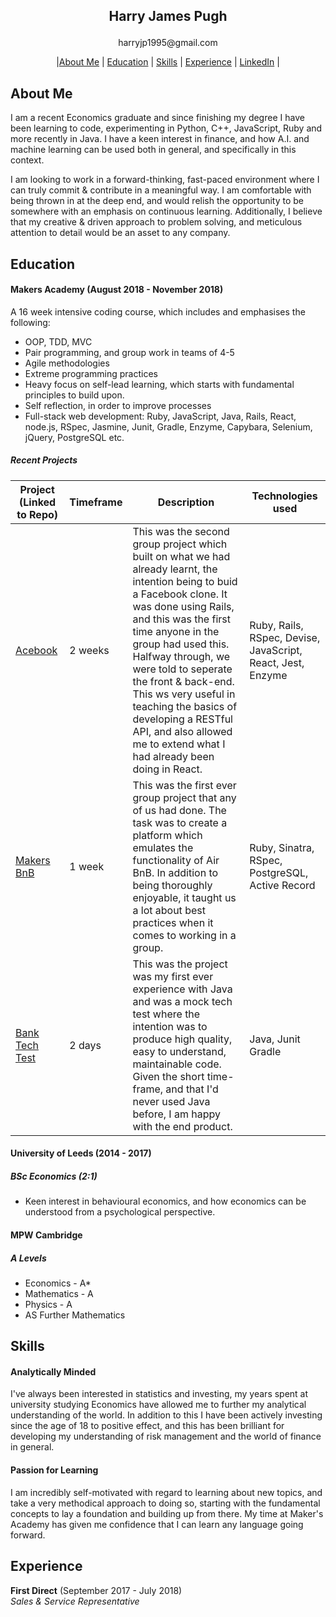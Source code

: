 ## <p align="center"> Harry James Pugh </p>

<p align="center"> harryjp1995@gmail.com </p>

<p align="center"> |<a href="#about_me">About Me</a> | <a href="#education">Education</a> | <a href="#skills">Skills</a> | <a href="#experience">Experience</a> | <a href="https://www.linkedin.com/in/harry-james-348862162/">LinkedIn</a> | </p>

## About Me

I am a recent Economics graduate and since finishing my degree I have been learning to code, experimenting in Python, C++, JavaScript, Ruby and more recently in Java. I have a keen interest in finance, and how A.I. and machine learning can be used both in general, and specifically in this context.

I am looking to work in a forward-thinking, fast-paced environment where I can truly commit & contribute in a meaningful way. I am comfortable with being thrown in at the deep end, and would relish the opportunity to be somewhere with an emphasis on continuous learning. Additionally, I believe that my creative & driven approach to problem solving, and meticulous attention to detail would be an asset to any company.

## Education

#### Makers Academy (August 2018 - November 2018)

A 16 week intensive coding course, which includes and emphasises the following:

- OOP, TDD, MVC
- Pair programming, and group work in teams of 4-5
- Agile methodologies
- Extreme programming practices
- Heavy focus on self-lead learning, which starts with fundamental principles to build upon.
- Self reflection, in order to improve processes
- Full-stack web development: Ruby, JavaScript, Java, Rails, React, node.js, RSpec, Jasmine, Junit, Gradle, Enzyme, Capybara, Selenium, jQuery, PostgreSQL etc.

##### Recent Projects

| Project (Linked to Repo) | Timeframe | Description | Technologies used |
| ------------------------ | --------- | ----------- | ----------------- |
|[Acebook](https://github.com/hjpugh/acebook-PingPongAlmonds)| 2 weeks| This was the second group project which built on what we had already learnt, the intention being to buid a Facebook clone. It was done using Rails, and this was the first time anyone in the group had used this. Halfway through, we were told to seperate the front & back-end. This ws very useful in teaching the basics of developing a RESTful API, and also allowed me to extend what I had already been doing in React.| Ruby, Rails, RSpec, Devise, JavaScript, React, Jest, Enzyme
|[Makers BnB](https://github.com/hjpugh/makersbnb)| 1 week| This was the first ever group project that any of us had done. The task was to create a platform which emulates the functionality of Air BnB. In addition to being thoroughly enjoyable, it taught us a lot about best practices when it comes to working in a group.| Ruby, Sinatra, RSpec, PostgreSQL, Active Record
|[Bank Tech Test](https://github.com/hjpugh/bank-tech-test-java)| 2 days| This was the project was my first ever experience with Java and was a mock tech test where the intention was to produce high quality, easy to understand, maintainable code. Given the short time-frame, and that I'd never used Java before, I am happy with the end product. |Java, Junit Gradle|


#### University of Leeds (2014 - 2017)
##### BSc Economics (2:1)

- Keen interest in behavioural economics, and how economics can be understood from a psychological perspective.

#### MPW Cambridge
##### A Levels

- Economics - A\*
- Mathematics - A
- Physics - A
- AS Further Mathematics

## Skills

#### Analytically Minded

I've always been interested in statistics and investing, my years spent at university studying Economics have allowed me to further my analytical understanding of the world. In addition to this I have been actively investing since the age of 18 to positive effect, and this has been brilliant for developing my understanding of risk management and the world of finance in general.

#### Passion for Learning

I am incredibly self-motivated with regard to learning about new topics, and take a very methodical approach to doing so, starting with the fundamental concepts to lay a foundation and building up from there. My time at Maker's Academy has given me confidence that I can learn any language going forward.

## Experience

**First Direct** (September 2017 - July 2018)  
 _Sales & Service Representative_
